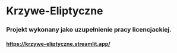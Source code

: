 # Krzywe-Eliptyczne

### Projekt wykonany jako uzupełnienie pracy licencjackiej.

#### https://krzywe-eliptyczne.streamlit.app/
